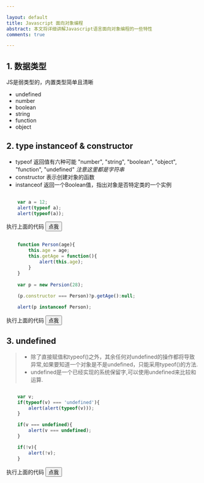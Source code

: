 ```yaml
---

layout: default
title: Javascript 面向对象编程
abstract: 本文将详细讲解Javascript语言面向对象编程的一些特性
comments: true

---
```


## 1. 数据类型

JS是弱类型的，内置类型简单且清晰

- undefined
- number
- boolean
- string
- function
- object 


## 2. type instanceof & constructor

- typeof 返回值有六种可能 "number", "string", "boolean", "object", "function", "undefined" _注意这里都是字符串_
- constructor 表示创建对象的函数
- instanceof 返回一个Boolean值，指出对象是否特定类的一个实例

```javascript
	
	var a = 12;
	alert(typeof a);
	alert(typeof(a));

```

执行上面的代码
<input type="button" onClick="f1()" value="点我" />
<script type="text/javascript">
function f1(){
   var a = 12;
   alert(typeof a);
   alert(typeof(a));
}
</script>


```javascript

	function Person(age){
		this.age = age;	
		this.getAge = function(){
			alert(this.age);
		}
	}
	
	var p = new Persion(28);
	
	(p.constructor === Person)?p.getAge():null;

	alert(p instanceof Person);

```

执行上面的代码
<input type="button" onClick="f2()" value="点我"/>
<script type="text/javascript">
function Person(age){this.age = age;this.getAge = function(){alert(this.age);}}
function f2(){
var p = new Person(28);
(p.constructor === Person)?p.getAge():null;
alert(p instanceof Person);
}
</script>

## 3. undefined

> * 除了直接赋值和typeof()之外，其余任何对undefined的操作都将导致异常,如果要知道一个对象是不是undefined，只能采用typeof()的方法.
> * undefined是一个已经实现的系统保留字,可以使用undefined来比较和运算.

```javascript

	var v;
	if(typeof(v) === 'undefined'){
		alert(alert(typeof(v)));
	}

	if(v === undefined){
		alert(v === undefined);
	}

	if(!v){
		alert(!v);
	}

```

执行上面的代码
<input type="button" onClick="f3()" value="点我" />
<script type="text/javascript">function f3(){var v;if(typeof(v)===&quot;undefined&quot;){alert(alert(typeof(v)));}if(v===undefined){alert(v===undefined);}if(!v){alert(!v);}}</script>